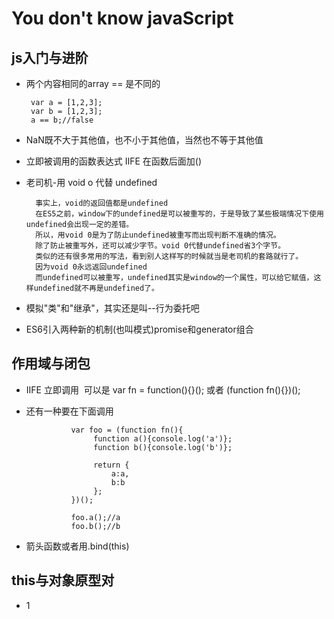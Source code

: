 # You don't know javaScript #

## js入门与进阶 ##

- 两个内容相同的array == 是不同的

       var a = [1,2,3];
       var b = [1,2,3];
       a == b;//false
       
- NaN既不大于其他值，也不小于其他值，当然也不等于其他值

- 立即被调用的函数表达式 IIFE 在函数后面加()

- 老司机-用 void o 代替 undefined

        事实上，void的返回值都是undefined
        在ES5之前，window下的undefined是可以被重写的，于是导致了某些极端情况下使用undefined会出现一定的差错。
        所以，用void 0是为了防止undefined被重写而出现判断不准确的情况。
        除了防止被重写外，还可以减少字节。void 0代替undefined省3个字节。
        类似的还有很多常用的写法，看到别人这样写的时候就当是老司机的套路就行了。
        因为void 0永远返回undefined
        而undefined可以被重写，undefined其实是window的一个属性，可以给它赋值，这样undefined就不再是undefined了。
        
- 模拟"类"和"继承"，其实还是叫--行为委托吧

- ES6引入两种新的机制(也叫模式)promise和generator组合

## 作用域与闭包 ##

- IIFE 立即调用  可以是 var fn = function(){}(); 或者 (function fn(){})();
- 还有一种要在下面调用
  
                var foo = (function fn(){
                     function a(){console.log('a')};
                     function b(){console.log('b')};

                     return {
                         a:a,
                         b:b
                     };     
                })();

                foo.a();//a
                foo.b();//b
  
- 箭头函数或者用.bind(this)
  
## this与对象原型对 ##
  
- 1
